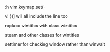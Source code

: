 ﻿:h vim.keymap.set()

vi })] will all include the line too

replace wintitles with class wintitles

steam and other classes for wintitles

settimer for checking window rather than winwait